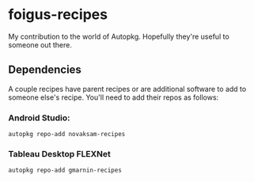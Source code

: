 # foigus-recipes

My contribution to the world of Autopkg.  Hopefully they're useful to someone out there.

## Dependencies

A couple recipes have parent recipes or are additional software to add to someone else's recipe.  You'll need to add their repos as follows:

### Android Studio:
```
autopkg repo-add novaksam-recipes
```

### Tableau Desktop FLEXNet
```
autopkg repo-add gmarnin-recipes
```